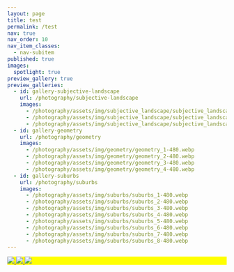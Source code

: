 ```yaml
---
layout: page
title: test
permalink: /test
nav: true
nav_order: 10
nav_item_classes:
  - nav-subitem
published: true
images:
  spotlight: true
preview_gallery: true
preview_galleries:
  - id: gallery-subjective-landscape
    url: /photography/subjective-landscape
    images:
      - /photography/assets/img/subjective_landscape/subjective_landscape_1a-480.webp
      - /photography/assets/img/subjective_landscape/subjective_landscape_1b-480.webp
      - /photography/assets/img/subjective_landscape/subjective_landscape_1c-480.webp
  - id: gallery-geometry
    url: /photography/geometry
    images:
      - /photography/assets/img/geometry/geometry_1-480.webp
      - /photography/assets/img/geometry/geometry_2-480.webp
      - /photography/assets/img/geometry/geometry_3-480.webp
      - /photography/assets/img/geometry/geometry_4-480.webp
  - id: gallery-suburbs
    url: /photography/suburbs
    images:
      - /photography/assets/img/suburbs/suburbs_1-480.webp
      - /photography/assets/img/suburbs/suburbs_2-480.webp
      - /photography/assets/img/suburbs/suburbs_3-480.webp
      - /photography/assets/img/suburbs/suburbs_4-480.webp
      - /photography/assets/img/suburbs/suburbs_5-480.webp
      - /photography/assets/img/suburbs/suburbs_6-480.webp
      - /photography/assets/img/suburbs/suburbs_7-480.webp
      - /photography/assets/img/suburbs/suburbs_8-480.webp
---
```


<div id="gallery-subjective-landscape"></div>
<div id="gallery-geometry"></div>
<div id="gallery-suburbs"></div>

<div class="spotlight-group spotlight-flex" style="background-color: yellow;">
    <span class="flex-divider"></span>
    <a class="spotlight" href="/photography/assets/img/subjective_landscape/subjective_landscape_3a.jpg">
        <img src="/photography/assets/img/subjective_landscape/subjective_landscape_3a-480.webp" />
    </a>
    <a class="spotlight" href="/photography/assets/img/subjective_landscape/subjective_landscape_3b.jpg">
        <img src="/photography/assets/img/subjective_landscape/subjective_landscape_3b-480.webp" />
    </a>
    <a class="spotlight" href="/photography/assets/img/subjective_landscape/subjective_landscape_3c.jpg">
        <img src="/photography/assets/img/subjective_landscape/subjective_landscape_3c-480.webp" />
    </a>
</div>
